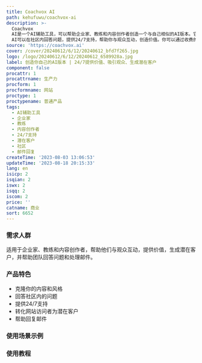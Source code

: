 ```yaml
---
title: Coachvox AI
path: kehufuwu/coachvox-ai
description: >-
  Coachvox
  AI是一个AI辅助工具，可以帮助企业家、教练和内容创作者创造一个与自己相似的AI版本。它通过训练AI模型，克隆你的内容和风格，并在你不在的时候回答问题、提供支持、转化网站访问者为潜在客户、帮助回复邮件等。Coachvox
  AI可以在社区内回答问题，提供24/7支持，帮助你与观众互动，创造价值。你可以通过收费的方式提供访问，向客户或会员提供额外的服务。此外，它还可以帮助你的团队回答问题和处理邮件。
source: 'https://coachvox.ai'
cover: /cover/20240612/6/12/20240612_bfd7f265.jpg
logo: /logo/20240612/6/12/20240612_6589928a.jpg
label: 创造你自己的AI版本 | 24/7提供价值、吸引观众、生成潜在客户
component: false
procattr: 1
procattrname: 生产力
procform: 1
procformname: 网站
proctype: 1
proctypename: 普通产品
tags:
  - AI辅助工具
  - 企业家
  - 教练
  - 内容创作者
  - 24/7支持
  - 潜在客户
  - 社区
  - 邮件回复
createTime: '2023-08-03 13:06:53'
updateTime: '2023-08-18 20:15:33'
lang: en
isicp: 2
isqian: 2
iswx: 2
isqq: 2
iscom: 2
price: ''
catname: 商业
sort: 6652
---
```




### 需求人群
适用于企业家、教练和内容创作者，帮助他们与观众互动，提供价值，生成潜在客户，并帮助团队回答问题和处理邮件。

### 产品特色
- 克隆你的内容和风格
- 回答社区内的问题
- 提供24/7支持
- 转化网站访问者为潜在客户
- 帮助回复邮件

### 使用场景示例


### 使用教程


  
